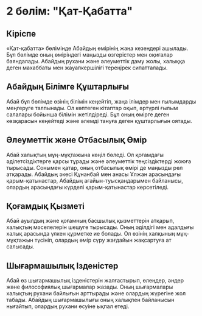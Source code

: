 # 2 бөлім: "Қат-Қабатта"

## Кіріспе

«Қат-қабатта» бөлімінде Абайдың өмірінің жаңа кезеңдері ашылады. Бұл бөлімде оның өміріндегі маңызды өзгерістер мен оқиғалар баяндалады. Абайдың рухани және әлеуметтік даму жолы, халыққа деген махаббаты мен жауапкершілігі тереңірек сипатталады.

## Абайдың Білімге Құштарлығы

Абай бұл бөлімде өзінің білімін кеңейтіп, жаңа ілімдер мен ғылымдарды меңгеруге талпынады. Ол көптеген кітаптар оқып, әртүрлі ғылым салалары бойынша білімін жетілдіреді. Бұл оның өмірге деген көзқарасын кеңейтеді және әлемді тануға деген құштарлығын оятады.

## Әлеуметтік және Отбасылық Өмір

Абай халықтың мұң-мұқтажына көңіл бөледі. Ол қоғамдағы әділетсіздіктерге қарсы тұрады және әлеуметтік теңсіздіктерді жоюға тырысады. Сонымен қатар, оның отбасылық өмірі де маңызды рөл атқарады. Абайдың әкесі Құнанбай мен анасы Ұлжан арасындағы қарым-қатынастар, Абайдың ағайын-туысқандарымен байланысы, олардың арасындағы күрделі қарым-қатынастар көрсетіледі.

## Қоғамдық Қызметі

Абай ауылдың және қоғамның басшылық қызметтерін атқарып, халықтың мәселелерін шешуге тырысады. Оның әділдігі мен адалдығы халық арасында үлкен құрметке ие болады. Ол өзінің халқының мұң-мұқтажын түсініп, олардың өмір сүру жағдайын жақсартуға ат салысады.

## Шығармашылық Ізденістер 

Абай өз шығармашылық ізденістерін жалғастырып, өлеңдер, әндер және философиялық шығармалар жазады. Оның шығармалары халықтың рухани байлығын арттырады және олардың жүрегіне жол табады. Абайдың шығармашылығы оның халықпен байланысын нығайтып, олардың рухани өсуіне ықпал етеді.
